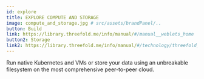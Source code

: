 ```yaml
---
id: explore
title: EXPLORE COMPUTE AND STORAGE
image: compute_and_storage.jpg # src/assets/brandPanel/..
button: Build
link: https://library.threefold.me/info/manual/#/manual__weblets_home 
button2: Storage
link2: https://library.threefold.me/info/manual/#/technology/threefold__qsss2_home
---
```


Run native Kubernetes and VMs or store your data using an unbreakable ﬁlesystem on the most comprehensive peer-to-peer cloud.
